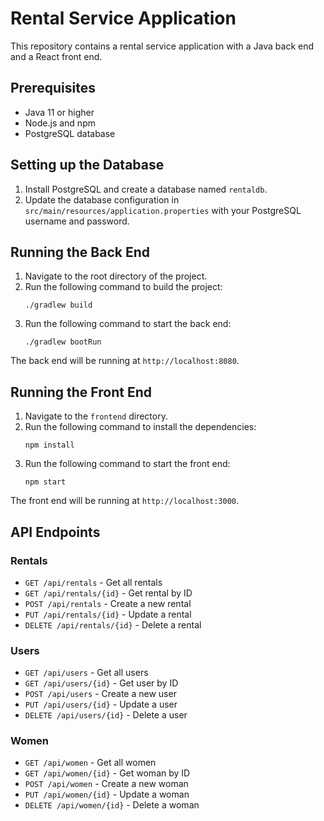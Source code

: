 # Rental Service Application

This repository contains a rental service application with a Java back end and a React front end.

## Prerequisites

- Java 11 or higher
- Node.js and npm
- PostgreSQL database

## Setting up the Database

1. Install PostgreSQL and create a database named `rentaldb`.
2. Update the database configuration in `src/main/resources/application.properties` with your PostgreSQL username and password.

## Running the Back End

1. Navigate to the root directory of the project.
2. Run the following command to build the project:
   ```
   ./gradlew build
   ```
3. Run the following command to start the back end:
   ```
   ./gradlew bootRun
   ```

The back end will be running at `http://localhost:8080`.

## Running the Front End

1. Navigate to the `frontend` directory.
2. Run the following command to install the dependencies:
   ```
   npm install
   ```
3. Run the following command to start the front end:
   ```
   npm start
   ```

The front end will be running at `http://localhost:3000`.

## API Endpoints

### Rentals

- `GET /api/rentals` - Get all rentals
- `GET /api/rentals/{id}` - Get rental by ID
- `POST /api/rentals` - Create a new rental
- `PUT /api/rentals/{id}` - Update a rental
- `DELETE /api/rentals/{id}` - Delete a rental

### Users

- `GET /api/users` - Get all users
- `GET /api/users/{id}` - Get user by ID
- `POST /api/users` - Create a new user
- `PUT /api/users/{id}` - Update a user
- `DELETE /api/users/{id}` - Delete a user

### Women

- `GET /api/women` - Get all women
- `GET /api/women/{id}` - Get woman by ID
- `POST /api/women` - Create a new woman
- `PUT /api/women/{id}` - Update a woman
- `DELETE /api/women/{id}` - Delete a woman
